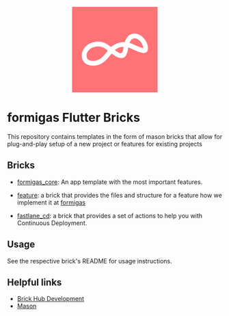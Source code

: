 <p align="center">
<img src="docs/main_logo.png" height="200" alt="Formigas" />
</p>

# formigas Flutter Bricks

This repository contains templates in the form of mason bricks that allow for plug-and-play setup of a new project or
features for existing projects

## Bricks

- [formigas_core][formigas_core_link]: An app template with the most important features.

- [feature][feature_repo_link]: a brick that provides the files and structure for a feature how we implement it at [formigas][formigas_link]

- [fastlane_cd][fastlane_cd_repo_link]: a brick that provides a set of actions to help you with Continuous Deployment.

## Usage

See the respective brick's README for usage instructions.

## Helpful links

- [Brick Hub Development][brick_hub_development_link]
- [Mason][mason_link]

[very_good_ventures_link]: https://github.com/VeryGoodOpenSource/very_good_core

[formigas_link]: https://formigas.io

[brick_hub_development_link]: https://docs.brickhub.dev/brick-development

[mason_link]: https://github.com/felangel/mason

[formigas_core_link]: https://github.com/formigas/formigas-flutter-bricks/tree/main/formigas_core

[feature_repo_link]: ./feature/README.md

[fastlane_cd_repo_link]: ./fastlane_cd/README.md

[formigas_mvc_link]: https://github.com/formigas/formigas_mvc
